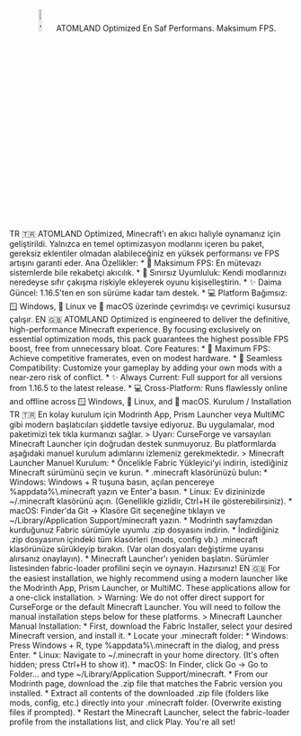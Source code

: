 <div align="center">
<img src="https://r.resimlink.com/vFRwz98n.png" alt="AO logo" width="10%" height="10%">
ATOMLAND Optimized
En Saf Performans. Maksimum FPS.
</div>
TR 🇹🇷
ATOMLAND Optimized, Minecraft'ı en akıcı haliyle oynamanız için geliştirildi. Yalnızca en temel optimizasyon modlarını içeren bu paket, gereksiz eklentiler olmadan alabileceğiniz en yüksek performansı ve FPS artışını garanti eder.
Ana Özellikler:
 * 🚀 Maksimum FPS: En mütevazı sistemlerde bile rekabetçi akıcılık.
 * 🧩 Sınırsız Uyumluluk: Kendi modlarınızı neredeyse sıfır çakışma riskiyle ekleyerek oyunu kişiselleştirin.
 * ✨ Daima Güncel: 1.16.5'ten en son sürüme kadar tam destek.
 * 💻 Platform Bağımsız: 🪟 Windows, 🐧 Linux ve 🍏 macOS üzerinde çevrimdışı ve çevrimiçi kusursuz çalışır.
EN 🇬🇧
ATOMLAND Optimized is engineered to deliver the definitive, high-performance Minecraft experience. By focusing exclusively on essential optimization mods, this pack guarantees the highest possible FPS boost, free from unnecessary bloat.
Core Features:
 * 🚀 Maximum FPS: Achieve competitive framerates, even on modest hardware.
 * 🧩 Seamless Compatibility: Customize your gameplay by adding your own mods with a near-zero risk of conflict.
 * ✨ Always Current: Full support for all versions from 1.16.5 to the latest release.
 * 💻 Cross-Platform: Runs flawlessly online and offline across 🪟 Windows, 🐧 Linux, and 🍏 macOS.
Kurulum / Installation
TR 🇹🇷
En kolay kurulum için Modrinth App, Prism Launcher veya MultiMC gibi modern başlatıcıları şiddetle tavsiye ediyoruz. Bu uygulamalar, mod paketimizi tek tıkla kurmanızı sağlar.
> Uyarı: CurseForge ve varsayılan Minecraft Launcher için doğrudan destek sunmuyoruz. Bu platformlarda aşağıdaki manuel kurulum adımlarını izlemeniz gerekmektedir.
> 
Minecraft Launcher Manuel Kurulum:
 * Öncelikle Fabric Yükleyici'yi indirin, istediğiniz Minecraft sürümünü seçin ve kurun.
 * .minecraft klasörünüzü bulun:
   * Windows: Windows + R tuşuna basın, açılan pencereye %appdata%\.minecraft yazın ve Enter'a basın.
   * Linux: Ev dizininizde ~/.minecraft klasörünü açın. (Genellikle gizlidir, Ctrl+H ile gösterebilirsiniz).
   * macOS: Finder'da Git → Klasöre Git seçeneğine tıklayın ve ~/Library/Application Support/minecraft yazın.
 * Modrinth sayfamızdan kurduğunuz Fabric sürümüyle uyumlu .zip dosyasını indirin.
 * İndirdiğiniz .zip dosyasının içindeki tüm klasörleri (mods, config vb.) .minecraft klasörünüze sürükleyip bırakın. (Var olan dosyaları değiştirme uyarısı alırsanız onaylayın).
 * Minecraft Launcher'ı yeniden başlatın. Sürümler listesinden fabric-loader profilini seçin ve oynayın. Hazırsınız!
EN 🇬🇧
For the easiest installation, we highly recommend using a modern launcher like the Modrinth App, Prism Launcher, or MultiMC. These applications allow for a one-click installation.
> Warning: We do not offer direct support for CurseForge or the default Minecraft Launcher. You will need to follow the manual installation steps below for these platforms.
> 
Minecraft Launcher Manual Installation:
 * First, download the Fabric Installer, select your desired Minecraft version, and install it.
 * Locate your .minecraft folder:
   * Windows: Press Windows + R, type %appdata%\.minecraft in the dialog, and press Enter.
   * Linux: Navigate to ~/.minecraft in your home directory. (It's often hidden; press Ctrl+H to show it).
   * macOS: In Finder, click Go → Go to Folder... and type ~/Library/Application Support/minecraft.
 * From our Modrinth page, download the .zip file that matches the Fabric version you installed.
 * Extract all contents of the downloaded .zip file (folders like mods, config, etc.) directly into your .minecraft folder. (Overwrite existing files if prompted).
 * Restart the Minecraft Launcher, select the fabric-loader profile from the installations list, and click Play. You're all set!
